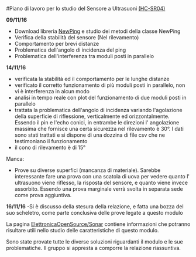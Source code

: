 #Piano di lavoro per lo studio del Sensore a Ultrasuoni [(HC-SR04)](http://www.micropik.com/PDF/HCSR04.pdf)

**09/11/16**
- Download libreria [NewPing](https://bitbucket.org/teckel12/arduino-new-ping/wiki/Home) e studio dei metodi della classe NewPing
- Verifica della stabilità del sensore (Nel rilevamento)
- Comportamento per brevi distanze
- Problematica dell'angolo di incidenza del ping
- Problematica dell'interferenza tra moduli posti in parallelo


**14/11/16**
- verificata la stabilità ed il comportamento per le lunghe distanze
- verificato il corretto funzionamento di più moduli posti in parallelo, non vi è interferenza in alcun modo
- analisi in tempo reale con plot del funzionamento di due moduli posti in parallelo
- trattata la problematica dell'angolo di incidenza variando l'agolazione della superficie di riflessione, verticalmente ed orizzontalmente. Essendo il pin e l'echo conici, in entrambe le direzioni l' angolazione massima che fornisce una certa sicurezza
nel rilevamento è 30°. I dati sono stati trattati e si dispone di una dozzina di file csv che ne testimoniano il funzionamento
- il cono di rilevamento è di 15°

Manca:
- Prove su diverse superfici (mancanza di materiale). Sarebbe interessante fare una prova con una scatola di uova per vedere quanto l' ultrasuono viene riflesso, la risposta del sensore, e quanto viene invece assorbito. Essendo una prova marginale verrà svolta in separata sede come prova aggiuntiva.

**16/11/16**
-Si è discusso della stesura della relazione, e fatta una bozza del suo scheletro, come parte conclusiva delle prove legate a questo modulo

La pagina [ElettronicaOpenSource/Sonar](http://it.emcelettronica.com/realizzazione-di-un-rilevatore-sonar-con-arduino) contiene informazioni che potranno risultare utili nello studio delle caratteristiche di questo modulo.

Sono state provate tutte le diverse soluzioni riguardanti il modulo e le sue problematiche. Il gruppo si appresta a comporre la relazione riassuntiva.
